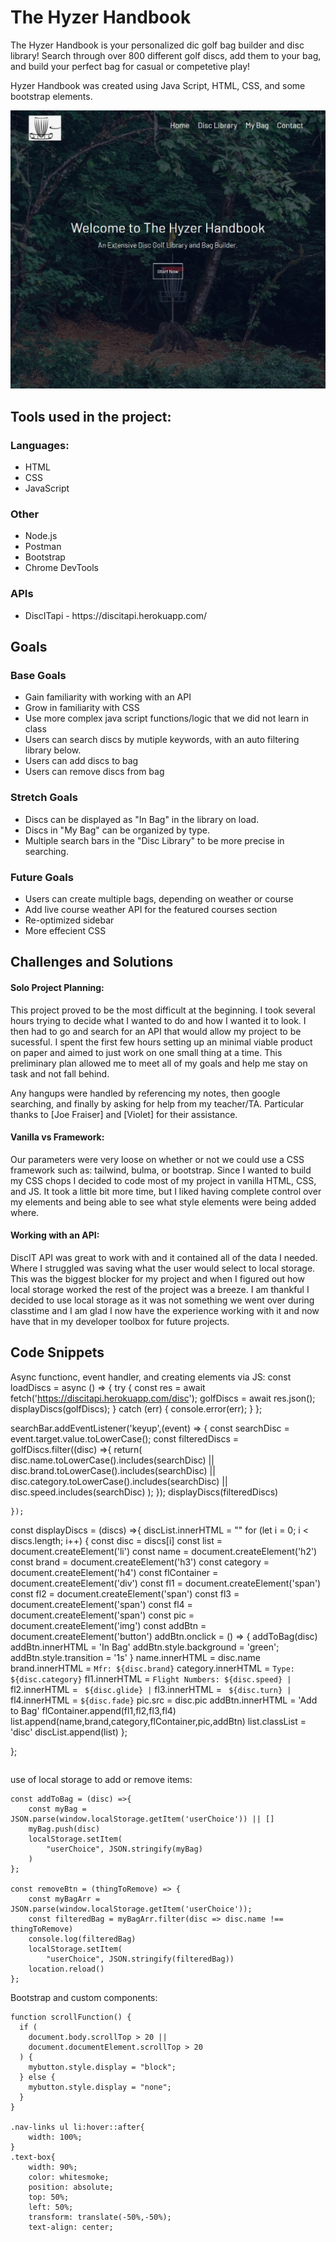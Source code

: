 # The Hyzer Handbook


The Hyzer Handbook is your personalized dic golf bag builder and disc library! Search through over 800 different golf discs, add them to your bag, and build your perfect bag for casual or competetive play!

Hyzer Handbook was created using  Java Script, HTML, CSS, and some bootstrap elements.   



<img src = ".\images\websitescreenshot.jpg">

## Tools used in the project:

### Languages:
<ul>
    <li>HTML</li>
    <li>CSS</li>
    <li>JavaScript</li>
</ul>

### Other
<ul>
    <li>Node.js</li>
    <li>Postman</li>
    <li>Bootstrap</li>
    <li>Chrome DevTools</li>
</ul>

### APIs 
<ul>
    <li>DiscITapi - https://discitapi.herokuapp.com/</li>
</ul>

## Goals

### Base Goals
<ul>
    <li>Gain familiarity with working with an API</li>
    <li>Grow in familiarity with CSS</li>
    <li>Use more complex java script functions/logic that we did not learn in class</li>
    <li>Users can search discs by mutiple keywords, with an auto filtering library below.</li>
    <li>Users can add discs to bag</li>
    <li>Users can remove discs from bag</li>
</ul>

### Stretch Goals

<ul>
    <li>Discs can be displayed as "In Bag" in the library on load. </li>
    <li>Discs in "My Bag" can be organized by type.</li>
    <li>Multiple search bars in the "Disc Library" to be more precise in searching.</li>
</ul>

### Future Goals 

<ul>
    <li>Users can create multiple bags, depending on weather or course</li>
    <li>Add live course weather API for the featured courses section</li>
    <li>Re-optimized sidebar</li>
    <li>More effecient CSS</li>
</ul>

## Challenges and Solutions

#### Solo Project Planning:
This project proved to be the most difficult at the beginning. I took several hours trying to decide what I wanted to do and how I wanted it to look. I then had to go and search for an API that would allow my project to be sucessful. I spent the first few hours setting up an minimal viable product on paper and aimed to just work on one small thing at a time. This preliminary plan allowed me to meet all of my goals and help me stay on task and not fall behind.

Any hangups were handled by referencing my notes, then google searching, and finally by asking for help from my teacher/TA. Particular thanks to [Joe Fraiser] and [Violet] for their assistance.  

#### Vanilla vs Framework:
Our parameters were very loose on whether or not we could use a CSS framework such as: tailwind, bulma, or bootstrap. Since I wanted to build my CSS chops I decided to code most of my project in vanilla HTML, CSS, and JS. It took a little bit more time, but I liked having complete control over my elements and being able to see what style elements were being added where. 

#### Working with an API:
DiscIT API was great to work with and it contained all of the data I needed. Where I struggled was saving what the user would select to local storage. This was the biggest blocker for my project and when I figured out how local storage worked the rest of the project was a breeze. I am thankful I decided to use local storage as it was not something we went over during classtime and I am glad I now have the experience working with it and now have that in my developer toolbox for future projects.

## Code Snippets

Async functionc, event handler, and creating elements via JS:
const loadDiscs = async () => {
    try {
        const res = await fetch('https://discitapi.herokuapp.com/disc');
        golfDiscs = await res.json();
        displayDiscs(golfDiscs);
    } catch (err) {
        console.error(err);
    }
};

searchBar.addEventListener('keyup',(event) => {
    const searchDisc = event.target.value.toLowerCase();
    const filteredDiscs = golfDiscs.filter((disc) =>{
        return(
            disc.name.toLowerCase().includes(searchDisc) || disc.brand.toLowerCase().includes(searchDisc) ||
            disc.category.toLowerCase().includes(searchDisc) || disc.speed.includes(searchDisc)
            );
        });
        displayDiscs(filteredDiscs)
        
    });

const displayDiscs = (discs) =>{
    discList.innerHTML = ""
    for (let i = 0; i < discs.length; i++) {
        const disc = discs[i]
        const list = document.createElement('li')
        const name = document.createElement('h2')
        const brand = document.createElement('h3')
        const category = document.createElement('h4')
        const flContainer = document.createElement('div')
        const fl1 = document.createElement('span')
        const fl2 = document.createElement('span')
        const fl3 = document.createElement('span')
        const fl4 = document.createElement('span')
        const pic = document.createElement('img')
        const addBtn = document.createElement('button')
        addBtn.onclick = () => {
          addToBag(disc)
          addBtn.innerHTML = 'In Bag'
          addBtn.style.background = 'green';
          addBtn.style.transition = '1s'
        }
        name.innerHTML = disc.name
        brand.innerHTML = `Mfr: ${disc.brand}`
        category.innerHTML = `Type: ${disc.category}`
        fl1.innerHTML = `Flight Numbers: ${disc.speed} |`
        fl2.innerHTML = ` ${disc.glide} |`
        fl3.innerHTML = ` ${disc.turn} |`
        fl4.innerHTML = ` ${disc.fade} `
        pic.src = disc.pic
        addBtn.innerHTML = 'Add to Bag'
        flContainer.append(fl1,fl2,fl3,fl4)
        list.append(name,brand,category,flContainer,pic,addBtn)
        list.classList = 'disc'
        discList.append(list)
    };
      
};

```

```

use of local storage to add or remove items:
```
const addToBag = (disc) =>{
    const myBag = JSON.parse(window.localStorage.getItem('userChoice')) || [] 
    myBag.push(disc)
    localStorage.setItem(
        "userChoice", JSON.stringify(myBag)
    )
};

const removeBtn = (thingToRemove) => {
    const myBagArr = JSON.parse(window.localStorage.getItem('userChoice'));
    const filteredBag = myBagArr.filter(disc => disc.name !== thingToRemove)
    console.log(filteredBag)
    localStorage.setItem(
        "userChoice", JSON.stringify(filteredBag))
    location.reload()
};
```

Bootstrap and custom components:
```
function scrollFunction() {
  if (
    document.body.scrollTop > 20 ||
    document.documentElement.scrollTop > 20
  ) {
    mybutton.style.display = "block";
  } else {
    mybutton.style.display = "none";
  }
}

.nav-links ul li:hover::after{
    width: 100%;
}
.text-box{
    width: 90%;
    color: whitesmoke;
    position: absolute;
    top: 50%;
    left: 50%;
    transform: translate(-50%,-50%);
    text-align: center;
```